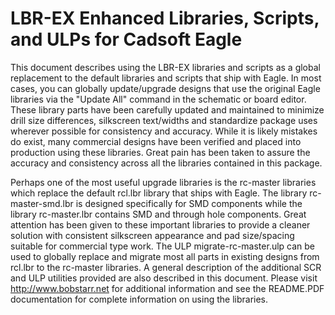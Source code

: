 LBR-EX Enhanced Libraries, Scripts, and ULPs for Cadsoft Eagle
==============================================================
This document describes using the LBR-EX libraries and scripts as a global
replacement to the default libraries and scripts that ship with Eagle. In most
cases, you can globally update/upgrade designs that use the original Eagle
libraries via the "Update All" command in the schematic or board editor. These
library parts have been carefully updated and maintained to minimize drill
size differences, silkscreen text/widths and standardize package uses wherever
possible for consistency and accuracy. While it is likely mistakes do exist,
many commercial designs have been verified and placed into production using
these libraries. Great pain has been taken to assure the accuracy and
consistency across all the libraries contained in this package.

Perhaps one of the most useful upgrade libraries is the rc-master libraries
which replace the default rcl.lbr library that ships with Eagle. The library
rc-master-smd.lbr is designed specifically for SMD components while the library
rc-master.lbr contains SMD and through hole components. Great attention has been
given to these important libraries to provide a cleaner solution with consistent
silkscreen appearance and pad size/spacing suitable for commercial type work.
The ULP migrate-rc-master.ulp can be used to globally replace and migrate most
all parts in existing designs from rcl.lbr to the rc-master libraries.
A general description of the additional SCR and ULP utilities provided are
also described in this document. Please visit http://www.bobstarr.net for
additional information and see the README.PDF documentation for complete
information on using the libraries.
